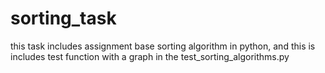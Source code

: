 # sorting_task

this task includes assignment base sorting algorithm in python, 
and this is includes test function with a graph in the test_sorting_algorithms.py
